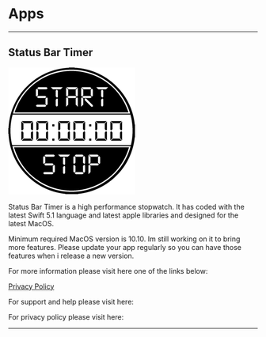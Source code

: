 
# Apps
------------------------------
## Status Bar Timer

![Status Bar Timer Icon](/images/status_bar_timer/statusbartimer-icon.png)

Status Bar Timer is a high performance stopwatch.
It has coded with the latest Swift 5.1 language and latest apple libraries and designed for the latest MacOS.

Minimum required MacOS version is 10.10.
Im still working on it to bring more features.
Please update your app regularly so you can have those features when i release a new version.

For more information please visit here one of the links below:

[Privacy Policy](/statusbartimer-pirvacy-policy)

For support and help please visit here:

For privacy policy please visit here:


-------------------------------